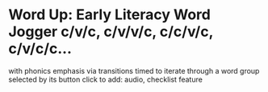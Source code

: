 # Word Up: Early Literacy Word Jogger c/v/c, c/v/v/c, c/c/v/c, c/v/c/c...   


with phonics emphasis via transitions
timed to iterate through a word group selected by its button click
to add: audio, checklist feature


